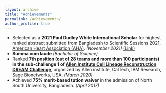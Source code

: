 ```yaml
---
layout: archive
title: "Achievements"
permalink: /achievements/
author_profile: true
---
```


* Selected as a **2021 Paul Dudley White International Scholar** for highest ranked abstract submitted from Bangladesh to Scientific Sessions 2021, [American Heart Association (AHA)](https://www.heart.org/). _(November 2021)_ [(Link)](https://drive.google.com/file/d/18mgQ6CuDwXOMJnBTdxjXsidCg1aVJ8WX/view?usp=sharing)
* **Summa cum laude** _(Bachelor of Science)_
* Ranked **7th position (out of 28 teams and more than 100 participants) in the sub-challenge 1 of [Allen Institute Cell Lineage Reconstruction DREAM Challenge](https://www.synapse.org/#!Synapse:syn20692755/wiki/597060)**, organized by Allen institute, CalTech, IBM Research, Sage Bionetworks, USA. _(March 2020)_
* Achieved **75% merit-based tution waiver** in the admission of North South University, Bangladesh. _(April 2017)_